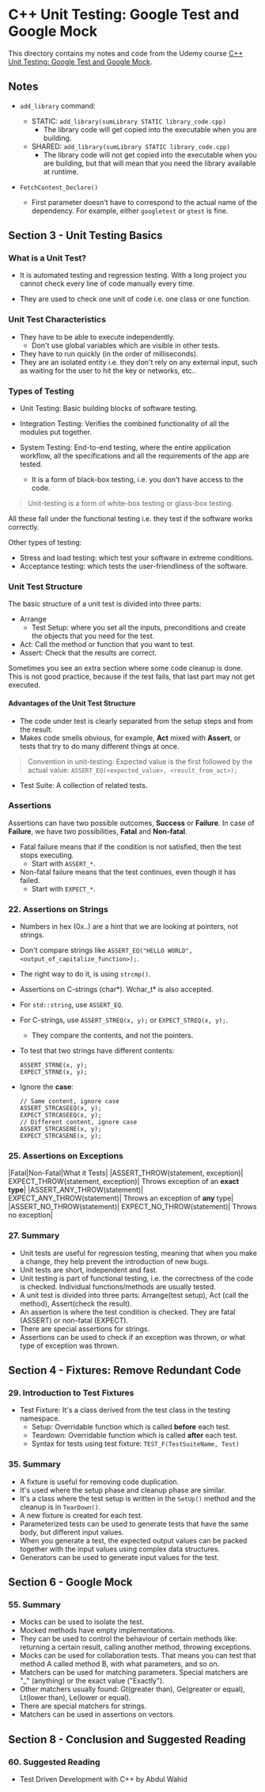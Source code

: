 # C++ Unit Testing: Google Test and Google Mock

This directory contains my notes and code from the Udemy course [C++ Unit Testing: Google Test and Google Mock](https://www.udemy.com/share/102T6y3@TP21dlAgOPbMiil2jCoMmsnSQsp4MJxKeX07GffAc_BOJtmsGzh6ESUIq4w-QDlb/).

## Notes
* ```add_library``` command:
    * STATIC: ```add_library(sumLibrary STATIC library_code.cpp)```
        * The library code will get copied into the executable when you are building.
    * SHARED: ```add_library(sumLibrary STATIC library_code.cpp)```
        * The library code will not get copied into the executable when you are building, but that will mean that you need the library available at runtime.

* ```FetchContent_Declare()```
    * First parameter doesn't have to correspond to the actual name of the dependency. For example, either ```googletest``` or ```gtest``` is fine.

## Section 3 - Unit Testing Basics

### What is a Unit Test?

* It is automated testing and regression testing. With a long project you cannot check every line of code manually every time.

* They are used to check one unit of code i.e. one class or one function.

### Unit Test Characteristics

* They have to be able to execute independently.
    * Don't use global variables which are visible in other tests.
* They have to run quickly (in the order of milliseconds).
* They are an isolated entity i.e. they don't rely on any external input, such as waiting for the user to hit the key or networks, etc..

### Types of Testing

* Unit Testing: Basic building blocks of software testing.

* Integration Testing: Verifies the combined functionality of all the modules put together.

* System Testing: End-to-end testing, where the entire application workflow, all the specifications and all the requirements of the app are tested.
    * It is a form of black-box testing, i.e. you don't have access to the code.

> Unit-testing is a form of white-box testing or glass-box testing.

All these fall under the functional testing i.e. they test if the software works correctly.

Other types of testing:
* Stress and load testing: which test your software in extreme conditions.
* Acceptance testing: which tests the user-friendliness of the software.

### Unit Test Structure

The basic structure of a unit test is divided into three parts:
* Arrange
    * Test Setup: where you set all the inputs, preconditions and create the objects that you need for the test.
* Act: Call the method or function that you want to test.
* Assert: Check that the results are correct.

Sometimes you see an extra section where some code cleanup is done. This is not good practice, because if the test fails, that last part may not get executed.

#### Advantages of the Unit Test Structure
* The code under test is clearly separated from the setup steps and from the result.
* Makes code smells obvious, for example, **Act** mixed with **Assert**, or tests that try to do many different things at once.

> Convention in unit-testing: Expected value is the first followed by the actual value: ```ASSERT_EQ(<expected_value>, <result_from_act>);```

* Test Suite: A collection of related tests.

### Assertions

Assertions can have two possible outcomes, **Success** or **Failure**. In case of **Failure**, we have two possibilities, **Fatal** and **Non-fatal**.

* Fatal failure means that if the condition is not satisfied, then the test stops executing.
    * Start with ```ASSERT_*```.
* Non-fatal failure means that the test continues, even though it has failed.
    * Start with ```EXPECT_*```.

### 22. Assertions on Strings

* Numbers in hex (0x..) are a hint that we are looking at pointers, not strings.

* Don't compare strings like ```ASSERT_EQ("HELLO WORLD", <output_of_capitalize_function>);```.
* The right way to do it, is using ```strcmp()```.

* Assertions on C-strings (char*). Wchar_t* is also accepted.

* For ```std::string```, use ```ASSERT_EQ```.

* For C-strings, use ```ASSERT_STREQ(x, y);``` or ```EXPECT_STREQ(x, y);```.
  * They compare the contents, and not the pointers.

* To test that two strings have different contents:
  ```
  ASSERT_STRNE(x, y);
  EXPECT_STRNE(x, y);
  ```

* Ignore the **case**:
  ```
  // Same content, ignore case
  ASSERT_STRCASEEQ(x, y);
  EXPECT_STRCASEEQ(x, y);
  // Different content, ignore case
  ASSERT_STRCASENE(x, y);
  EXPECT_STRCASENE(x, y);
  ```

### 25. Assertions on Exceptions

|Fatal|Non-Fatal|What it Tests|
|ASSERT_THROW(statement, exception)| EXPECT_THROW(statement, exception)| Throws exception of an **exact type**|
|ASSERT_ANY_THROW(statement)| EXPECT_ANY_THROW(statement)| Throws an exception of **any** type|
|ASSERT_NO_THROW(statement)| EXPECT_NO_THROW(statement)| Throws no exception|

### 27. Summary

* Unit tests are useful for regression testing, meaning that when you make a change, they help prevent the introduction of new bugs.
* Unit tests are short, independent and fast.
* Unit testing is part of functional testing, i.e. the correctness of the code is checked. Individual functions/methods are usually tested.
* A unit test is divided into three parts: Arrange(test setup), Act (call the method), Assert(check the result).
* An assertion is where the test condition is checked. They are fatal (ASSERT) or non-fatal (EXPECT).
* There are special assertions for strings.
* Assertions can be used to check if an exception was thrown, or what type of exception was thrown.

## Section 4 - Fixtures: Remove Redundant Code

### 29. Introduction to Test Fixtures

* Test Fixture: It's a class derived from the test class in the testing namespace.
  * Setup: Overridable function which is called **before** each test.
  * Teardown: Overridable function which is called **after** each test.
  * Syntax for tests using test fixture: ```TEST_F(TestSuiteName, Test)```

### 35. Summary

* A fixture is useful for removing code duplication.
* It's used where the setup phase and cleanup phase are similar.
* It's a class where the test setup is written in the ```SetUp()``` method and the cleanup is in ```TearDown()```.
* A new fixture is created for each test.
* Parameterized tests can be used to generate tests that have the same body, but different input values.
* When you generate a test, the expected output values can be packed together with the input values using complex data structures.
* Generators can be used to generate input values for the test.

## Section 6 - Google Mock

### 55. Summary

* Mocks can be used to isolate the test.
* Mocked methods have empty implementations.
* They can be used to control the behaviour of certain methods like: returning a certain result, calling another method, throwing exceptions.
* Mocks can be used for collaboration tests. That means you can test that method A called method B, with what parameters, and so on.
* Matchers can be used for matching parameters. Special matchers are "_" (anything) or the exact value ("Exactly").
* Other matchers usually found: Gt(greater than), Ge(greater or equal), Lt(lower than), Le(lower or equal).
* There are special matchers for strings.
* Matchers can be used in assertions on vectors.

## Section 8 - Conclusion and Suggested Reading

### 60. Suggested Reading

* Test Driven Development with C++ by Abdul Wahid 